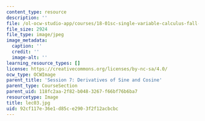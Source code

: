 ```yaml
---
content_type: resource
description: ''
file: /ol-ocw-studio-app/courses/18-01sc-single-variable-calculus-fall-2010/92cf117e36e1d85ce2903f2f12acbcbc_lec03.jpg
file_size: 2924
file_type: image/jpeg
image_metadata:
  caption: ''
  credit: ''
  image-alt: ''
learning_resource_types: []
license: https://creativecommons.org/licenses/by-nc-sa/4.0/
ocw_type: OCWImage
parent_title: 'Session 7: Derivatives of Sine and Cosine'
parent_type: CourseSection
parent_uid: 118fc2aa-2f82-b048-3267-f66bf76b6ba7
resourcetype: Image
title: lec03.jpg
uid: 92cf117e-36e1-d85c-e290-3f2f12acbcbc
---
```

